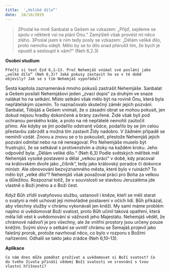 ```yaml
---
title:  '„Veliké dílo“'
date:  24/10/2019
---
```


> <p></p>
> 2Poslal ke mně Sanbalat a Gešem se vzkazem: „Přijď, sejdeme se spolu v některé vsi na pláni Ónu.“ Zamýšleli však provést mi něco zlého. 3Poslal jsem k nim tedy posly se vzkazem: „Dělám veliké dílo, proto nemohu odejít. Mělo by se to dílo snad přerušit tím, že bych je opustil a sestoupil k vám?“ (Neh 6,2.3)

**Osobní studium**

`Přečti si text Ezd 6,1–13. Proč Nehemjáš vnímal své poslání jako „velké dílo“ (Neh 6,3)? Jaké pokusy zastavit ho se v té době objevily? Jak se s tím Nehemjáš vypořádal?`

Šestá kapitola zaznamenává mnoho pokusů zastrašit Nehemjáše. Sanbalat a Gešem posílali Nehemjášovi jeden „zvací dopis“ za druhým ve snaze nalákat ho na setkání. Místo setkání však mělo být na rovině Ónu, která byla nepřátelským územím. To naznačovalo skutečný záměr jejich pozvání. Sanbalat, Tóbijáš a Gešem vnímali, že o zásadní obrat se mohou pokusit, jen dokud nejsou hradby dokončené a brány zavřené. Židé však byli pod ochranou perského krále, a proto na ně nepřátelé nemohli zaútočit přímo. Ale kdyby se jim podařilo odstranit vůdce, podařilo by se jim celou přestavbu zabrzdit a možná tím zastavit Židy nadobro. V žádném případě se nemínili vzdát. Znovu a znovu se o to pokoušeli, přestože Nehemjáš jejich pozvání odmítal nebo na ně nereagoval. Pro Nehemjáše muselo být frustrující, že se setkával s protivenstvím a útoky na každém kroku. Jeho odpověď byla: „Dělám veliké dílo.“ (Neh 6,3) Podle světských měřítek měl Nehemjáš vysoké postavení a dělal „velkou práci“ v době, kdy pracoval na královském dvoře jako „číšník“, tedy jako královský poradce či dokonce ministr. Ale obnovování bezvýznamného města, které bylo v ruinách? To mělo být „velké dílo“? Nehemjáš však považoval práci pro Boha za velkou a důležitou. Rozpoznal totiž, že v souvislosti se stavbou Jeruzaléma jde vlastně o Boží jméno a o Boží čest.

Když Bůh zřídil svatyňovou službu, ustanovil i kněze, kteří se měli starat o svatyni a měli uchovat její mimořádné postavení v očích lidí. Bůh přikázal, aby všechny služby v chrámu vykonávali jen kněží. My sami máme problém naplno si uvědomovat Boží svatost, proto Bůh učinil taková opatření, která měla lidi vést k uvědomování si vážnosti jeho Majestátu. Nehemjáš věděl, že chrámové nádvoří je pro všechny, ale že vnitřní prostory jsou určeny pouze kněžím. Svými slovy o setkání se uvnitř chrámu se Šemajáš projevil jako falešný prorok, protože navrhoval něco, co bylo v rozporu s Božími nařízeními. Odhalil se takto jako zrádce (Neh 6,10–13).

**Aplikace**

`Co nám dnes může pomáhat prožívat a uvědomovat si Boží svatost? Co do tvého života přináší vědomí Boží svatosti ve srovnání s tvou vlastní hříšností?`